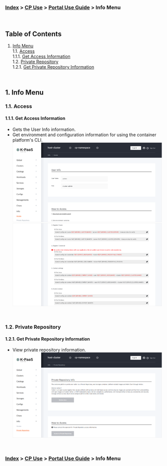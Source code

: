 ### [Index](https://github.com/K-PaaS/cp-guide-eng) > [CP Use](../README.md) >  [Portal Use Guide](./cp-portal-use-guide.md) > Info Menu

<br>

## Table of Contents

1. [Info Menu](#1)  
  1.1. [Access](#1-1)  
   1.1.1. [Get Access Information](#1-1-1)  
  1.2. [Private Repository](#1-2)  
   1.2.1. [Get Private Repository Information](#1-2-1)     

<br>

## <div id='1'/> 1. Info Menu
### <div id='1-1'/> 1.1. Access
#### <div id='1-1-1'/> 1.1.1. Get Access Information
- Gets the User Info information.
- Get environment and configuration information for using the container platform's CLI.
  ![IMG_8_1_1]
  ![IMG_8_1_2]

<br>

### <div id='1-2'/> 1.2. Private Repository
#### <div id='1-2-1'/> 1.2.1. Get Private Repository Information
- View private repository information.
  ![IMG_8_2_1]

<br>


### [Index](https://github.com/K-PaaS/cp-guide-eng) > [CP Use](../README.md) >  [Portal Use Guide](./cp-portal-use-guide.md) > Info Menu

[IMG_8_1_1]:../images/portal/IMG_8_1_1.png
[IMG_8_1_2]:../images/portal/IMG_8_1_2.png
[IMG_8_2_1]:../images/portal/IMG_8_2_1.png